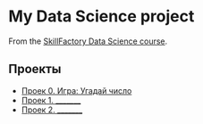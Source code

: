 # My Data Science project

From the [SkillFactory Data Science course](https://skillfactory.ru/data-scientist-pro-mgu).

## Проекты

* [Проек 0. Игра: Угадай число](.progect_0)
* [Проек 1. _______](______)
* [Проек 2. _______](______)